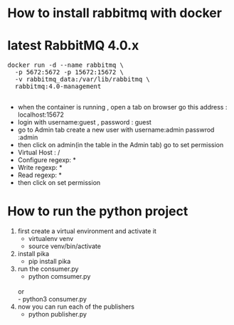 # How to install rabbitmq with docker

# latest RabbitMQ 4.0.x
<pre>
docker run -d --name rabbitmq \
  -p 5672:5672 -p 15672:15672 \
  -v rabbitmq_data:/var/lib/rabbitmq \
  rabbitmq:4.0-management

</pre>


- when the container is running , open a tab on browser go this address : localhost:15672
- login with username:guest , password : guest
- go to Admin tab create a new user with username:admin passwrod :admin
- then click on admin(in the table in the Admin tab) go to set permission 
- Virtual Host : /
- Configure regexp: *
- Write regexp: *
- Read regexp: *
- then click on set permission

# How to run the python project
1. first create a virtual environment and activate it
    - virtualenv venv
    - source venv/bin/activate
2. install pika 
    - pip install pika
3. run the consumer.py 
    - python comsumer.py
    <br>
    or
    <br>
    - python3 consumer.py
4. now you can run each of the publishers 
    - python publisher.py



